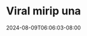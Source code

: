--- 
title: "Viral mirip una"
description: "video bokep Viral mirip una yandek   baru"
date: 2024-08-09T06:06:03-08:00
file_code: "0doyk6loscxl"
draft: false
cover: "d10u748nfr4cjaat.jpg"
tags: ["Viral", "mirip", "una", "bokep-indo", "bokep-viral", "bokep-ig"]
length: 110
fld_id: "1483074"
foldername: "A mirip una"
categories: ["A mirip una"]
views: 1
---